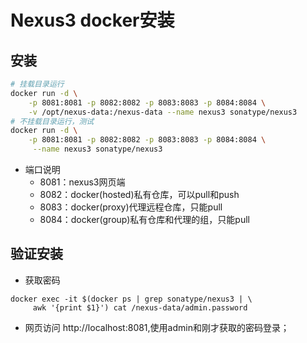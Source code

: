 # Nexus3 docker安装

## 安装
```BASH
# 挂载目录运行
docker run -d \
    -p 8081:8081 -p 8082:8082 -p 8083:8083 -p 8084:8084 \
    -v /opt/nexus-data:/nexus-data --name nexus3 sonatype/nexus3 
# 不挂载目录运行，测试
docker run -d \
    -p 8081:8081 -p 8082:8082 -p 8083:8083 -p 8084:8084 \
     --name nexus3 sonatype/nexus3 
```

* 端口说明
  * 8081：nexus3网页端
  * 8082：docker(hosted)私有仓库，可以pull和push
  * 8083：docker(proxy)代理远程仓库，只能pull
  * 8084：docker(group)私有仓库和代理的组，只能pull

## 验证安装

* 获取密码   

```
docker exec -it $(docker ps | grep sonatype/nexus3 | \
     awk '{print $1}') cat /nexus-data/admin.password
```

* 网页访问 http://localhost:8081,使用admin和刚才获取的密码登录；



